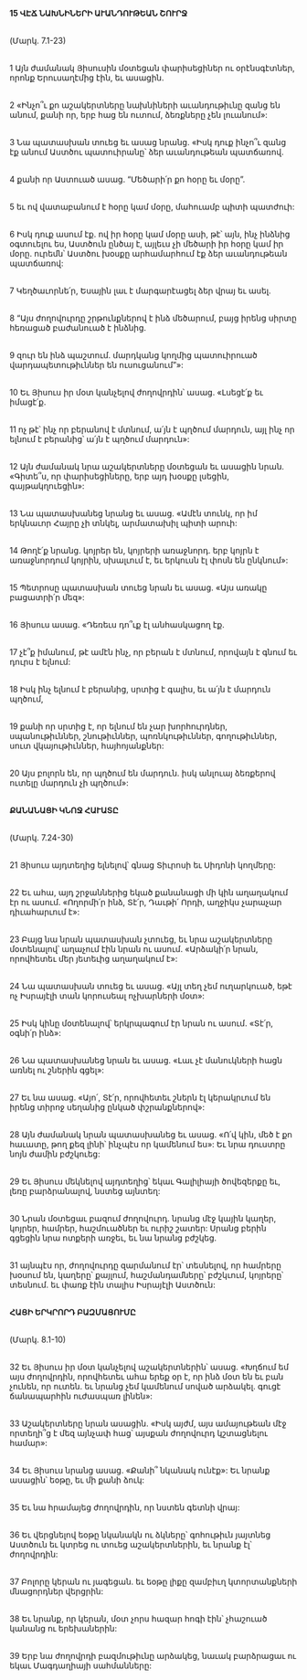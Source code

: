 **15 ՎԷՃ ՆԱԽՆԻՆԵՐԻ ԱՒԱՆԴՈՒԹԵԱՆ ՇՈՒՐՋ**

\
(Մարկ. 7.1-23)

\
1 Այն ժամանակ Յիսուսին մօտեցան փարիսեցիներ ու օրէնսգէտներ, որոնք Երուսաղէմից էին, եւ ասացին.

\
2 «Ինչո՞ւ քո աշակերտները նախնիների աւանդութիւնը զանց են անում, քանի որ, երբ հաց են ուտում, ձեռքները չեն լուանում»:

\
3 Նա պատասխան տուեց եւ ասաց նրանց. «Իսկ դուք ինչո՞ւ զանց էք անում Աստծու պատուիրանը՝ ձեր աւանդութեան պատճառով.

\
4 քանի որ Աստուած ասաց. “Մեծարի՛ր քո հօրը եւ մօրը”.

\
5 եւ ով վատաբանում է հօրը կամ մօրը, մահուամբ պիտի պատժուի:

\
6 Իսկ դուք ասում էք. ով իր հօրը կամ մօրը ասի, թէ՝ այն, ինչ ինձնից օգտուելու ես, Աստծուն ընծայ է, այլեւս չի մեծարի իր հօրը կամ իր մօրը. ուրեմն՝ Աստծու խօսքը արհամարհում էք ձեր աւանդութեան պատճառով:

\
7 Կեղծաւորնե՛ր, Եսային լաւ է մարգարէացել ձեր վրայ եւ ասել.

\
8 “Այս ժողովուրդը շրթունքներով է ինձ մեծարում, բայց իրենց սիրտը հեռացած բաժանուած է ինձնից.

\
9 զուր են ինձ պաշտում. մարդկանց կողմից պատուիրուած վարդապետութիւններ են ուսուցանում”»:

\
10 Եւ Յիսուս իր մօտ կանչելով ժողովրդին՝ ասաց. «Լսեցէ՛ք եւ իմացէ՛ք.

\
11 ոչ թէ՝ ինչ որ բերանով է մտնում, ա՛յն է պղծում մարդուն, այլ ինչ որ ելնում է բերանից՝ ա՛յն է պղծում մարդուն»:

\
12 Այն ժամանակ նրա աշակերտները մօտեցան եւ ասացին նրան. «Գիտե՞ս, որ փարիսեցիները, երբ այդ խօսքը լսեցին, գայթակղուեցին»:

\
13 Նա պատասխանեց նրանց եւ ասաց. «Ամէն տունկ, որ իմ երկնաւոր Հայրը չի տնկել, արմատախիլ պիտի արուի:

\
14 Թողէ՛ք նրանց. կոյրեր են, կոյրերի առաջնորդ. երբ կոյրն է առաջնորդում կոյրին, սխալւում է, եւ երկուսն էլ փոսն են ընկնում»:

\
15 Պետրոսը պատասխան տուեց նրան եւ ասաց. «Այս առակը բացատրի՛ր մեզ»:

\
16 Յիսուս ասաց. «Դեռեւս դո՞ւք էլ անհասկացող էք.

\
17 չէ՞ք իմանում, թէ ամէն ինչ, որ բերան է մտնում, որովայն է գնում եւ դուրս է ելնում:

\
18 Իսկ ինչ ելնում է բերանից, սրտից է գալիս, եւ ա՛յն է մարդուն պղծում,

\
19 քանի որ սրտից է, որ ելնում են չար խորհուրդներ, սպանութիւններ, շնութիւններ, պոռնկութիւններ, գողութիւններ, սուտ վկայութիւններ, հայհոյանքներ:

\
20 Այս բոլորն են, որ պղծում են մարդուն. իսկ անլուայ ձեռքերով ուտելը մարդուն չի պղծում»:

\
**ՔԱՆԱՆԱՑԻ ԿՆՈՋ ՀԱՒԱՏԸ**

\
(Մարկ. 7.24-30)

\
21 Յիսուս այդտեղից ելնելով՝ գնաց Տիւրոսի եւ Սիդոնի կողմերը:

\
22 Եւ ահա, այդ շրջաններից եկած քանանացի մի կին աղաղակում էր ու ասում. «Ողորմի՛ր ինձ, Տէ՛ր, Դաւթի՛ Որդի, աղջիկս չարաչար դիւահարւում է»:

\
23 Բայց նա նրան պատասխան չտուեց, եւ նրա աշակերտները մօտենալով՝ աղաչում էին նրան ու ասում. «Արձակի՛ր նրան, որովհետեւ մեր յետեւից աղաղակում է»:

\
24 Նա պատասխան տուեց եւ ասաց. «Այլ տեղ չեմ ուղարկուած, եթէ ոչ Իսրայէլի տան կորուսեալ ոչխարների մօտ»:

\
25 Իսկ կինը մօտենալով՝ երկրպագում էր նրան ու ասում. «Տէ՛ր, օգնի՛ր ինձ»:

\
26 Նա պատասխանեց նրան եւ ասաց. «Լաւ չէ մանուկների հացն առնել ու շներին գցել»:

\
27 Եւ նա ասաց. «Այո՛, Տէ՛ր, որովհետեւ շներն էլ կերակրւում են իրենց տիրոջ սեղանից ընկած փշրանքներով»:

\
28 Այն ժամանակ նրան պատասխանեց եւ ասաց. «Ո՛վ կին, մեծ է քո հաւատը, թող քեզ լինի՝ ինչպէս որ կամենում ես»: Եւ նրա դուստրը նոյն ժամին բժշկուեց:

\
29 Եւ Յիսուս մեկնելով այդտեղից՝ եկաւ Գալիլիայի ծովեզերքը եւ, լեռը բարձրանալով, նստեց այնտեղ:

\
30 Նրան մօտեցաւ բազում ժողովուրդ. նրանց մէջ կային կաղեր, կոյրեր, համրեր, հաշմուածներ եւ ուրիշ շատեր: Սրանց բերին գցեցին նրա ոտքերի առջեւ, եւ նա նրանց բժշկեց.

\
31 այնպէս որ, ժողովուրդը զարմանում էր՝ տեսնելով, որ համրերը խօսում են, կաղերը՝ քայլում, հաշմանդամները՝ բժշկւում, կոյրերը՝ տեսնում. եւ փառք էին տալիս Իսրայէլի Աստծուն:

\
**ՀԱՑԻ ԵՐԿՐՈՐԴ ԲԱԶՄԱՑՈՒՄԸ**

\
(Մարկ. 8.1-10)

\
32 Եւ Յիսուս իր մօտ կանչելով աշակերտներին՝ ասաց. «Խղճում եմ այս ժողովրդին, որովհետեւ ահա երեք օր է, որ ինձ մօտ են եւ բան չունեն, որ ուտեն. եւ նրանց չեմ կամենում սոված արձակել. գուցէ ճանապարհին ուժասպառ լինեն»:

\
33 Աշակերտները նրան ասացին. «Իսկ այժմ, այս ամայութեան մէջ որտեղի՞ց է մեզ այնչափ հաց՝ այսքան ժողովուրդ կշտացնելու համար»:

\
34 Եւ Յիսուս նրանց ասաց. «Քանի՞ նկանակ ունէք»: Եւ նրանք ասացին՝ եօթը, եւ մի քանի ձուկ:

\
35 Եւ նա հրամայեց ժողովրդին, որ նստեն գետնի վրայ:

\
36 Եւ վերցնելով եօթը նկանակն ու ձկները՝ գոհութիւն յայտնեց Աստծուն եւ կտրեց ու տուեց աշակերտներին, եւ նրանք էլ՝ ժողովրդին:

\
37 Բոլորը կերան ու յագեցան. եւ եօթը լիքը զամբիւղ կտորտանքների մնացորդներ վերցրին:

\
38 Եւ նրանք, որ կերան, մօտ չորս հազար հոգի էին՝ չհաշուած կանանց ու երեխաներին:

\
39 Երբ նա ժողովրդի բազմութիւնը արձակեց, նաւակ բարձրացաւ ու եկաւ Մագդաղիայի սահմանները:

